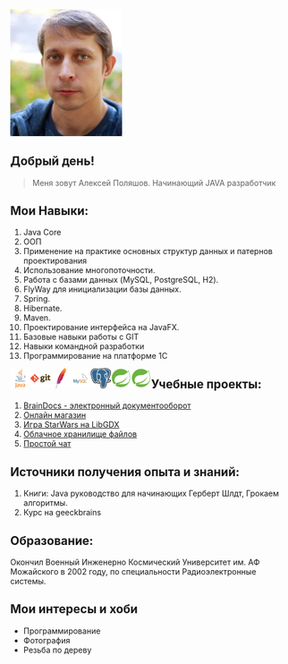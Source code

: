 <img src = "logo.jpg" width=200px>

## Добрый день!
>Меня зовут Алексей Поляшов.
>Начинающий JAVA разработчик

## Мои Навыки:
1. Java Core
2. ООП
3. Применение на практике основных структур данных и патернов проектирования
4. Использование многопоточности.
5. Работа с базами данных (MySQL, PostgreSQL, H2).
6. FlyWay для инициализации базы данных.
7. Spring.
8. Hibernate.
9. Maven.
10. Проектирование интерфейса на JavaFX.
11. Базовые навыки работы с GIT
12. Навыки командной разработки
13. Программирование на платформе 1С

<img align="left" width="36px" src="https://raw.githubusercontent.com/github/explore/5b3600551e122a3277c2c5368af2ad5725ffa9a1/topics/java/java.png"/>
<img align="left" width="36px" src="https://raw.githubusercontent.com/github/explore/8…7d4ef2fca1e82350fe8e3517d3494d/topics/git/git.png"/>
<img align="left" width="36px" src="https://raw.githubusercontent.com/github/explore/8…f2fca1e82350fe8e3517d3494d/topics/maven/maven.png"/>
<img align="left" width="36px" src="https://raw.githubusercontent.com/github/explore/8…f2fca1e82350fe8e3517d3494d/topics/mysql/mysql.png"/>
<img align="left" width="36px" src="	https://raw.githubusercontent.com/github/explore/8…50fe8e3517d3494d/topics/postgresql/postgresql.png"/>
<img align="left" width="36px" src="https://raw.githubusercontent.com/github/explore/8…fe8e3517d3494d/topics/spring-boot/spring-boot.png"/>
<img align="left" width="36px" src="https://raw.githubusercontent.com/github/explore/8…fe8e3517d3494d/topics/spring-boot/spring-boot.png"/>



## Учебные проекты:

1. [BrainDocs - электронный документооборот][1]
2. [Онлайн магазин][2]
3. [Игра StarWars на LibGDX][3]
4. [Облачное хранилище файлов][4]
5. [Простой чат][5]

[1]: https://github.com/alexey-polyashov/BrainDocs_Project/ "Командный проект по созданию системы электронного документооборота"
[2]: https://github.com/alexey-polyashov/OnlineCart/ "Онлайн магазин"
[3]: https://github.com/alexey-polyashov/StarWars/tree/master "Игра StarWars"
[4]: https://github.com/alexey-polyashov/FileCloud "Облачное хранилище файлов"
[5]: https://github.com/alexey-polyashov/Simple-chat "Простой чат"

## Источники получения опыта и знаний:
1. Книги: Java руководство для начинающих Герберт Шлдт, Грокаем алгоритмы.
2. Курс на geeckbrains


## Образование:
Окончил Военный Инженерно Космический Университет им. АФ Можайского в 2002 году, по специальности Радиоэлектронные системы.

## Мои интересы и хоби
 - Программирование
 - Фотография
 - Резьба по дереву

